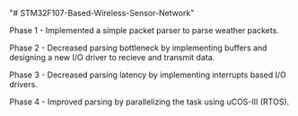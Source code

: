 "# STM32F107-Based-Wireless-Sensor-Network" 

Phase 1 - Implemented a simple packet parser to parse weather packets.

Phase 2 - Decreased parsing bottleneck by implementing buffers and designing a new I/O driver to recieve and transmit data.

Phase 3 - Decreased parsing latency by implementing interrupts based I/O drivers.

Phase 4 - Improved parsing by parallelizing the task using uCOS-III (RTOS).
